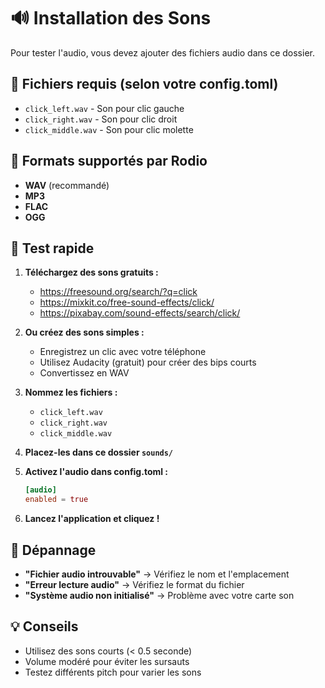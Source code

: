# 🔊 Installation des Sons

Pour tester l'audio, vous devez ajouter des fichiers audio dans ce dossier.

## 📁 Fichiers requis (selon votre config.toml)

- `click_left.wav` - Son pour clic gauche
- `click_right.wav` - Son pour clic droit
- `click_middle.wav` - Son pour clic molette

## 🎵 Formats supportés par Rodio

- **WAV** (recommandé)
- **MP3** 
- **FLAC**
- **OGG**

## 🚀 Test rapide

1. **Téléchargez des sons gratuits :**
   - https://freesound.org/search/?q=click
   - https://mixkit.co/free-sound-effects/click/
   - https://pixabay.com/sound-effects/search/click/

2. **Ou créez des sons simples :**
   - Enregistrez un clic avec votre téléphone
   - Utilisez Audacity (gratuit) pour créer des bips courts
   - Convertissez en WAV

3. **Nommez les fichiers :**
   - `click_left.wav`
   - `click_right.wav` 
   - `click_middle.wav`

4. **Placez-les dans ce dossier `sounds/`**

5. **Activez l'audio dans config.toml :**
   ```toml
   [audio]
   enabled = true
   ```

6. **Lancez l'application et cliquez !**

## 🔧 Dépannage

- **"Fichier audio introuvable"** → Vérifiez le nom et l'emplacement
- **"Erreur lecture audio"** → Vérifiez le format du fichier
- **"Système audio non initialisé"** → Problème avec votre carte son

## 💡 Conseils

- Utilisez des sons courts (< 0.5 seconde)
- Volume modéré pour éviter les sursauts
- Testez différents pitch pour varier les sons 